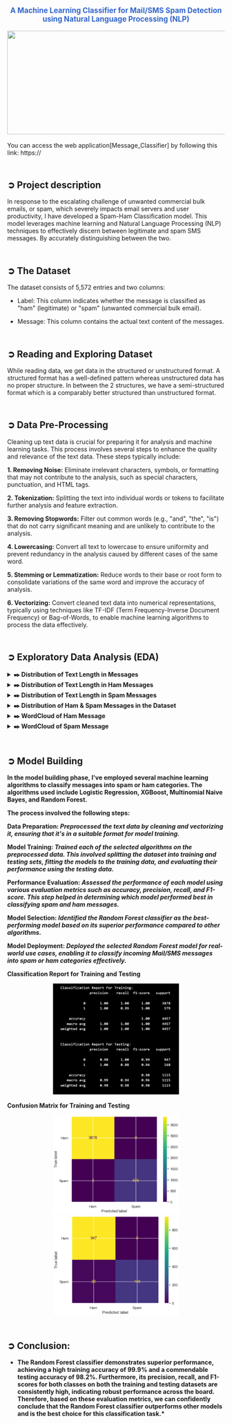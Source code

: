 <p align="center" style="font-size: larger; color: #3366cc; font-weight: bold;">
  <strong>A Machine Learning Classifier for Mail/SMS Spam Detection using Natural Language Processing (NLP)</strong>
</p>

<p align="center">
  <img src='' width='600' height='240' />
</p>
You can access the web application[Message_Classifier] by following this link: https://


## <br>**➲ Project description**
In response to the escalating challenge of unwanted commercial bulk emails, or spam, which severely impacts email servers and user productivity,  I have developed a Spam-Ham Classification model. This model leverages machine learning and Natural Language Processing (NLP) techniques to effectively discern between legitimate and spam SMS messages. By accurately distinguishing between the two.

## <br>**➲ The Dataset**
The dataset consists of 5,572 entries and two columns:

* Label: This column indicates whether the message is classified as "ham" (legitimate) or "spam" (unwanted commercial bulk email).

* Message: This column contains the actual text content of the messages.

## <br>**➲ Reading and Exploring Dataset**
While reading data, we get data in the structured or unstructured format. A structured format has a well-defined pattern whereas unstructured data has no proper structure. In between the 2 structures, we have a semi-structured format which is a comparably better structured than unstructured format.

## <br>**➲ Data Pre-Processing**
Cleaning up text data is crucial for preparing it for analysis and machine learning tasks. This process involves several steps to enhance the quality and relevance of the text data. These steps typically include:


  **1. Removing Noise:**
  Eliminate irrelevant characters, symbols, or formatting that may not contribute to the analysis, such as special characters, punctuation, and HTML tags.
  
  **2. Tokenization:**
  Splitting the text into individual words or tokens to facilitate further analysis and feature extraction.
  
  **3. Removing Stopwords:**
  Filter out common words (e.g., "and", "the", "is") that do not carry significant meaning and are unlikely to contribute to the analysis.
  
  **4. Lowercasing:**
  Convert all text to lowercase to ensure uniformity and prevent redundancy in the analysis caused by different cases of the same word.
  
  **5. Stemming or Lemmatization:**
  Reduce words to their base or root form to consolidate variations of the same word and improve the accuracy of analysis.
  
  **6. Vectorizing:**
  Convert cleaned text data into numerical representations, typically using techniques like TF-IDF (Term Frequency-Inverse Document Frequency) or Bag-of-Words, 
  to enable machine learning algorithms to process the data effectively.

## <br>**➲ Exploratory Data Analysis (EDA)**
<details>
       <summary>
              <strong>​✒️<Click here to see :</strong> Distribution of Text Length in Messages
       </summary>
                     <p align='center'>
                            <img src='https://github.com/Shuhaib73/NLP_Message-Spam-Ham_Classification/blob/main/Text_Distribution.png' style='width: 70%;' />
                     </p>
</details>

<details>
       <summary>
              <strong>​✒️<Click here to see :</strong> Distribution of Text Length in Ham Messages
       </summary>
                     <p align='center'>
                            <img src='https://github.com/Shuhaib73/NLP_Message-Spam-Ham_Classification/blob/main/Ham_dirstribution.png' style='width: 70%;' />
                     </p>
</details>

<details>
       <summary>
              <strong>​✒️<Click here to see :</strong> Distribution of Text Length in Spam Messages
       </summary>
                     <p align='center'>
                            <img src='https://github.com/Shuhaib73/NLP_Message-Spam-Ham_Classification/blob/main/spam_distribution.png' style='width: 70%;' />
                     </p>
</details>

<details>
       <summary>
              <strong>​✒️<Click here to see :</strong> Distribution of Ham & Spam Messages in the Dataset
       </summary>
                     <p align='center'>
                            <img src='https://github.com/Shuhaib73/NLP_Message-Spam-Ham_Classification/blob/main/Ham_spam_dis.png' style='width: 50%;' />
                     </p>
</details>

<details>
       <summary>
              <strong>​✒️<Click here to see :</strong> WordCloud of Ham Message
       </summary>
                     <p align='center'>
                            <img src='https://github.com/Shuhaib73/NLP_Message-Spam-Ham_Classification/blob/main/ham_wordcloud.png' style='width: 70%;' />
                     </p>
</details>

<details>
       <summary>
              <strong>​✒️<Click here to see :</strong> WordCloud of Spam Message
       </summary>
                     <p align='center'>
                            <img src='https://github.com/Shuhaib73/NLP_Message-Spam-Ham_Classification/blob/main/ham_wordcloud.png' style='width: 70%;' />
                     </p>
</details>

## <br>**➲ Model Building**

In the model building phase, I've employed several machine learning algorithms to classify messages into spam or ham categories. The algorithms used include Logistic Regression, XGBoost, Multinomial Naive Bayes, and Random Forest.

The process involved the following steps:

**Data Preparation:** *Preprocessed the text data by cleaning and vectorizing it, ensuring that it's in a suitable format for model training.*

**Model Training:** *Trained each of the selected algorithms on the preprocessed data. This involved splitting the dataset into training and testing sets, fitting the models to the training data, and evaluating their performance using the testing data.*

**Performance Evaluation:** *Assessed the performance of each model using various evaluation metrics such as accuracy, precision, recall, and F1-score. This step helped in determining which model performed best in classifying spam and ham messages.*

**Model Selection:** *Identified the Random Forest classifier as the best-performing model based on its superior performance compared to other algorithms.*

**Model Deployment:** *Deployed the selected Random Forest model for real-world use cases, enabling it to classify incoming Mail/SMS messages into spam or ham categories effectively.*

**Classification Report for Training and Testing**
<p align='center'>
      <img src='https://github.com/Shuhaib73/NLP_Message-Spam-Ham_Classification/blob/main/Report.png' style='width: 58%;' />
</p>


**Confusion Matrix for Training and Testing**
<p align='center'>
      <img src='https://github.com/Shuhaib73/NLP_Message-Spam-Ham_Classification/blob/main/training.png' style='width: 58%;' />
      <img src='https://github.com/Shuhaib73/NLP_Message-Spam-Ham_Classification/blob/main/testing_cls.png' style='width: 58%;' />
</p>


## <br>**➲ Conclusion:**


* **The Random Forest classifier** demonstrates superior performance, achieving a high training accuracy of **99.9%** and a commendable testing accuracy of **98.2%**. Furthermore, its precision, recall, and F1-scores for both classes on both the training and testing datasets are consistently high, indicating robust performance across the board. Therefore, based on these evaluation metrics, we can confidently conclude that the Random Forest classifier outperforms other models and is the best choice for this classification task.*
